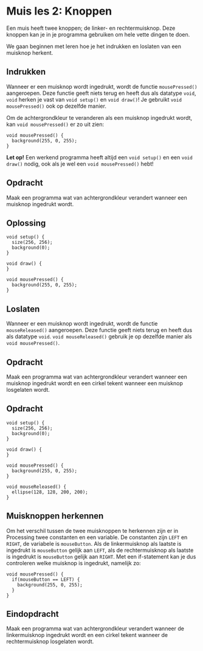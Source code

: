 # Muis les 2: Knoppen

Een muis heeft twee knoppen; de linker- en rechtermuisknop. Deze knoppen kan je in je programma gebruiken om hele vette dingen te doen.

We gaan beginnen met leren hoe je het indrukken en loslaten van een muisknop herkent.

## Indrukken

Wanneer er een muisknop wordt ingedrukt, wordt de functie `mousePressed()` aangeroepen. Deze functie geeft niets terug en heeft dus als datatype `void`, `void` herken je vast van `void setup()` en `void draw()`! Je gebruikt `void mousePressed()` ook op dezelfde manier.

Om de achtergrondkleur te veranderen als een muisknop ingedrukt wordt, kan `void mousePressed()` er zo uit zien:
```
void mousePressed() {
  background(255, 0, 255);
}
```
**Let op!** Een werkend programma heeft altijd een `void setup()` en een `void draw()` nodig, ook als je wel een `void mousePressed()` hebt!

## Opdracht
Maak een programma wat van achtergrondkleur verandert wanneer een muisknop ingedrukt wordt.

## Oplossing
```
void setup() {
  size(256, 256);
  background(0);
}

void draw() {
}

void mousePressed() {
  background(255, 0, 255);
}
```

## Loslaten
Wanneer er een muisknop wordt ingedrukt, wordt de functie `mouseReleased()` aangeroepen. Deze functie geeft niets terug en heeft dus als datatype `void`. `void mouseReleased()` gebruik je op dezelfde manier als `void mousePressed()`.

## Opdracht
Maak een programma wat van achtergrondkleur verandert wanneer een muisknop ingedrukt wordt en een cirkel tekent wanneer een muisknop losgelaten wordt.

## Opdracht
```
void setup() {
  size(256, 256);
  background(0);
}

void draw() {
}

void mousePressed() {
  background(255, 0, 255);
}

void mouseReleased() {
  ellipse(128, 128, 200, 200);
}
```

## Muisknoppen herkennen
Om het verschil tussen de twee muisknoppen te herkennen zijn er in Processing twee constanten en een variable. De constanten zijn `LEFT` en `RIGHT`, de variabele is `mouseButton`. Als de linkermuisknop als laatste is ingedrukt is `mouseButton` gelijk aan `LEFT`, als de rechtermuisknop als laatste is ingedrukt is `mouseButton` gelijk aan `RIGHT`. Met een if-statement kan je dus controleren welke muisknop is ingedrukt, namelijk zo:
```
void mousePressed() {
  if(mouseButton == LEFT) {
    background(255, 0, 255);
  }
}
```

## Eindopdracht
Maak een programma wat van achtergrondkleur verandert wanneer de linkermuisknop ingedrukt wordt en een cirkel tekent wanneer de rechtermuisknop losgelaten wordt.
